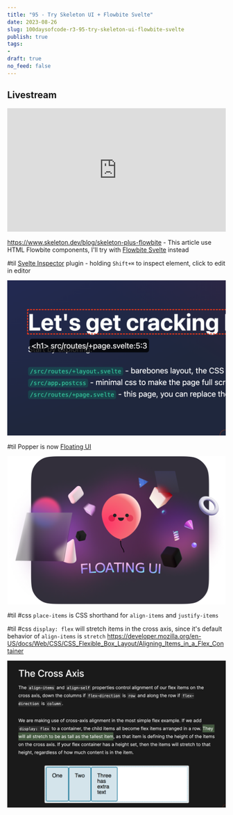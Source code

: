 ```yaml
---
title: "95 - Try Skeleton UI + Flowbite Svelte"
date: 2023-08-26
slug: 100daysofcode-r3-95-try-skeleton-ui-flowbite-svelte
publish: true
tags:
- 
draft: true
no_feed: false
---
```


## Livestream

<iframe width="100%" style="aspect-ratio: 16 / 9;" src="https://www.youtube.com/embed/IUhA6fhv6xs" title="YouTube video player" frameborder="0" allow="accelerometer; autoplay; clipboard-write; encrypted-media; gyroscope; picture-in-picture; web-share" allowfullscreen></iframe>

https://www.skeleton.dev/blog/skeleton-plus-flowbite - This article use HTML Flowbite components, I'll try with [Flowbite Svelte](https://flowbite-svelte.com/) instead

#til [Svelte Inspector](https://github.com/sveltejs/vite-plugin-svelte/blob/main/docs/inspector.md) plugin - holding `Shift+⌘` to inspect element, click to edit in editor

![](1-Projects/100DaysOfCode-R3/attachments/95%20-%20Try%20Skeleton%20UI%20+%20Flowbite%20Svelte.png)

#til Popper is now [Floating UI](https://floating-ui.com) 

![](1-Projects/100DaysOfCode-R3/attachments/95%20-%20Try%20Skeleton%20UI%20+%20Flowbite%20Svelte-1.png)

#til #css `place-items` is CSS shorthand for `align-items` and `justify-items`

#til #css `display: flex` will stretch items in the cross axis, since it's default behavior of `align-items` is `stretch` https://developer.mozilla.org/en-US/docs/Web/CSS/CSS_Flexible_Box_Layout/Aligning_Items_in_a_Flex_Container

![](1-Projects/100DaysOfCode-R3/attachments/95%20-%20Try%20Skeleton%20UI%20+%20Flowbite%20Svelte-2.png)